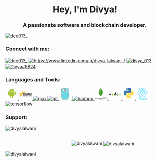 <h1 align="center">Hey, I'm Divya!</h1>
<h3 align="center">A passionate software and blockchain developer.</h3>

<p align="left"> <a href="https://twitter.com/dee013_" target="blank"><img src="https://img.shields.io/twitter/follow/dee013_?logo=twitter&style=for-the-badge" alt="dee013_" /></a> </p>

<h3 align="left">Connect with me:</h3>
<p align="left">
<a href="https://twitter.com/dee013_" target="blank"><img align="center" src="https://raw.githubusercontent.com/rahuldkjain/github-profile-readme-generator/neutral-icons/src/images/icons/Social/twitter.svg" alt="dee013_" height="30" width="40" /></a>
<a href="https://linkedin.com/in/https://www.linkedin.com/in/divya-lalwani-/" target="blank"><img align="center" src="https://raw.githubusercontent.com/rahuldkjain/github-profile-readme-generator/neutral-icons/src/images/icons/Social/linked-in-alt.svg" alt="https://www.linkedin.com/in/divya-lalwani-/" height="30" width="40" /></a>
<a href="https://instagram.com/divya_013" target="blank"><img align="center" src="https://raw.githubusercontent.com/rahuldkjain/github-profile-readme-generator/neutral-icons/src/images/icons/Social/instagram.svg" alt="divya_013" height="30" width="40" /></a>
<a href="https://discord.gg/Divya#6824" target="blank"><img align="center" src="https://raw.githubusercontent.com/rahuldkjain/github-profile-readme-generator/neutral-icons/src/images/icons/Social/discord.svg" alt="Divya#6824" height="30" width="40" /></a>
</p>

<h3 align="left">Languages and Tools:</h3>
<p align="left"> <a href="https://developer.android.com" target="_blank"> <img src="https://raw.githubusercontent.com/devicons/devicon/master/icons/android/android-original-wordmark.svg" alt="android" width="40" height="40"/> </a> <a href="https://aws.amazon.com" target="_blank"> <img src="https://raw.githubusercontent.com/devicons/devicon/master/icons/amazonwebservices/amazonwebservices-original-wordmark.svg" alt="aws" width="40" height="40"/> </a> <a href="https://cloud.google.com" target="_blank"> <img src="https://www.vectorlogo.zone/logos/google_cloud/google_cloud-icon.svg" alt="gcp" width="40" height="40"/> </a> <a href="https://git-scm.com/" target="_blank"> <img src="https://www.vectorlogo.zone/logos/git-scm/git-scm-icon.svg" alt="git" width="40" height="40"/> </a> <a href="https://golang.org" target="_blank"> <img src="https://raw.githubusercontent.com/devicons/devicon/master/icons/go/go-original.svg" alt="go" width="40" height="40"/> </a> <a href="https://hadoop.apache.org/" target="_blank"> <img src="https://www.vectorlogo.zone/logos/apache_hadoop/apache_hadoop-icon.svg" alt="hadoop" width="40" height="40"/> </a> <a href="https://www.mongodb.com/" target="_blank"> <img src="https://raw.githubusercontent.com/devicons/devicon/master/icons/mongodb/mongodb-original-wordmark.svg" alt="mongodb" width="40" height="40"/> </a> <a href="https://nodejs.org" target="_blank"> <img src="https://raw.githubusercontent.com/devicons/devicon/master/icons/nodejs/nodejs-original-wordmark.svg" alt="nodejs" width="40" height="40"/> </a> <a href="https://www.python.org" target="_blank"> <img src="https://raw.githubusercontent.com/devicons/devicon/master/icons/python/python-original.svg" alt="python" width="40" height="40"/> </a> <a href="https://reactjs.org/" target="_blank"> <img src="https://raw.githubusercontent.com/devicons/devicon/master/icons/react/react-original-wordmark.svg" alt="react" width="40" height="40"/> </a> <a href="https://www.tensorflow.org" target="_blank"> <img src="https://www.vectorlogo.zone/logos/tensorflow/tensorflow-icon.svg" alt="tensorflow" width="40" height="40"/> </a> </p>

<h3 align="left">Support:</h3>
<p><a href="https://www.buymeacoffee.com/divyalalwani"> <img align="left" src="https://cdn.buymeacoffee.com/buttons/v2/default-yellow.png" height="50" width="210" alt="divyalalwani" /></a></p><br><br>

<p><img align="left" src="https://github-readme-stats.vercel.app/api/top-langs?username=divyalalwani&show_icons=true&locale=en&layout=compact" alt="divyalalwani" /></p>

<p>&nbsp;<img align="center" src="https://github-readme-stats.vercel.app/api?username=divyalalwani&show_icons=true&locale=en" alt="divyalalwani" /></p>

<p><img align="center" src="https://github-readme-streak-stats.herokuapp.com/?user=divyalalwani&" alt="divyalalwani" /></p>
